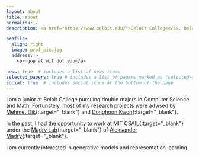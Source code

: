 ```yaml
---
layout: about
title: about
permalink: /
description: <a href="https://www.beloit.edu/">Beloit College</a>. Beloit, Wisconsin, USA.

profile:
  align: right
  image: prof_pic.jpg
  address: >
    <p>ngop at mit dot edu</p>

news: true  # includes a list of news items
selected_papers: true # includes a list of papers marked as "selected={true}"
social: true  # includes social icons at the bottom of the page
---
```


I am a junior at Beloit College pursuing double majors in Computer Science and Math. Fortunately, most of my research projects were advised by [Mehmet Dik](https://www.rockford.edu/campus-directory/dik-mehmet/){:target="\_blank"} and [Donghoon Kwon](https://www.rockford.edu/campus-directory/kwon-donghwoon/){:target="\_blank"}. 

In the past, I had the opportunity to work at [MIT CSAIL](https://www.csail.mit.edu/){:target="\_blank"} under the [Mądry Lab](http://madry-lab.ml/){:target="\_blank"} of [Aleksander Mądry](https://people.csail.mit.edu/madry/){:target="\_blank"}.

I am currently interested in generative models and representation learning.

